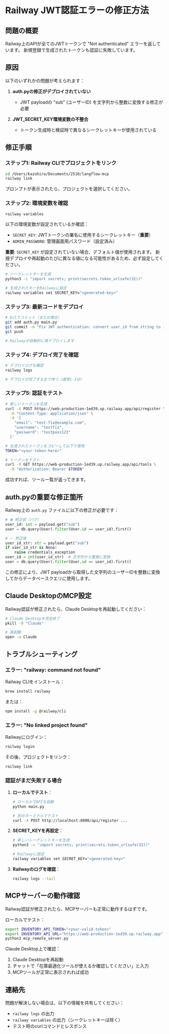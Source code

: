 # Railway JWT認証エラーの修正方法

## 問題の概要

Railway上のAPIが全てのJWTトークンで "Not authenticated" エラーを返しています。
新規登録で生成されたトークンも認証に失敗しています。

## 原因

以下のいずれかの問題が考えられます：

1. **auth.pyの修正がデプロイされていない**
   - JWT payloadの "sub" (ユーザーID) を文字列から整数に変換する修正が必要

2. **JWT_SECRET_KEY環境変数の不整合**
   - トークン生成時と検証時で異なるシークレットキーが使用されている

## 修正手順

### ステップ1: Railway CLIでプロジェクトをリンク

```bash
cd /Users/kazuhiro/Documents/2510/langflow-mcp
railway link
```

プロンプトが表示されたら、プロジェクトを選択してください。

### ステップ2: 環境変数を確認

```bash
railway variables
```

以下の環境変数が設定されているか確認：
- `SECRET_KEY`: JWTトークンの署名に使用するシークレットキー（**重要**）
- `ADMIN_PASSWORD`: 管理画面用パスワード（設定済み）

**重要**: `SECRET_KEY` が設定されていない場合、デフォルト値が使用されます。
新規デプロイや再起動のたびに異なる値になる可能性があるため、必ず設定してください。

```bash
# シークレットキーを生成
python3 -c "import secrets; print(secrets.token_urlsafe(32))"

# 生成されたキーをRailwayに設定
railway variables set SECRET_KEY="<generated-key>"
```

### ステップ3: 最新コードをデプロイ

```bash
# Gitでコミット（まだの場合）
git add auth.py main.py
git commit -m "Fix JWT authentication: convert user_id from string to int"
git push

# Railwayが自動的に再デプロイします
```

### ステップ4: デプロイ完了を確認

```bash
# デプロイログを確認
railway logs

# デプロイが完了するまで待つ（通常1-3分）
```

### ステップ5: 認証をテスト

```bash
# 新しいトークンを生成
curl -X POST https://web-production-1ed39.up.railway.app/api/register \
  -H "Content-Type: application/json" \
  -d '{
    "email": "test-fix@example.com",
    "username": "testfix",
    "password": "testpass123"
  }'

# 生成されたトークンをコピーして以下で使用
TOKEN="<your-token-here>"

# トークンをテスト
curl -X GET https://web-production-1ed39.up.railway.app/api/tools \
  -H "Authorization: Bearer $TOKEN"
```

成功すれば、ツール一覧が返ってきます。

## auth.pyの重要な修正箇所

Railway上の `auth.py` ファイルに以下の修正が必要です：

```python
# ❌ 修正前（バグ）
user_id: int = payload.get("sub")
user = db.query(User).filter(User.id == user_id).first()

# ✅ 修正後
user_id_str: str = payload.get("sub")
if user_id_str is None:
    raise credentials_exception
user_id = int(user_id_str)  # 文字列から整数に変換
user = db.query(User).filter(User.id == user_id).first()
```

この修正により、JWT payloadから取得した文字列のユーザーIDを整数に変換してからデータベースクエリに使用します。

## Claude DesktopのMCP設定

Railway認証が修正されたら、Claude Desktopを再起動してください：

```bash
# Claude Desktopを完全終了
pkill -9 "Claude"

# 再起動
open -a Claude
```

## トラブルシューティング

### エラー: "railway: command not found"

Railway CLIをインストール：

```bash
brew install railway
```

または：

```bash
npm install -g @railway/cli
```

### エラー: "No linked project found"

Railwayにログイン：

```bash
railway login
```

その後、プロジェクトをリンク：

```bash
railway link
```

### 認証がまだ失敗する場合

1. **ローカルでテスト**：
   ```bash
   # ローカルでAPIを起動
   python main.py

   # 別のターミナルでテスト
   curl -X POST http://localhost:8000/api/register ...
   ```

2. **SECRET_KEYを再設定**：
   ```bash
   # 新しいシークレットキーを生成
   python3 -c "import secrets; print(secrets.token_urlsafe(32))"

   # Railwayに設定
   railway variables set SECRET_KEY="<generated-key>"
   ```

3. **Railwayのログを確認**：
   ```bash
   railway logs --tail
   ```

## MCPサーバーの動作確認

Railway認証が修正されたら、MCPサーバーも正常に動作するはずです。

ローカルでテスト：

```bash
export INVENTORY_API_TOKEN="<your-valid-token>"
export INVENTORY_API_URL="https://web-production-1ed39.up.railway.app"
python3 mcp_remote_server.py
```

Claude Desktop上で確認：
1. Claude Desktopを再起動
2. チャットで「在庫最適化ツールが使えるか確認してください」と入力
3. MCPツールが正常に表示されれば成功

## 連絡先

問題が解決しない場合は、以下の情報を共有してください：
- `railway logs` の出力
- `railway variables` の出力（シークレットキーは除く）
- テスト時のcurlコマンドとレスポンス
